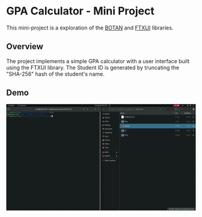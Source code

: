 # GPA Calculator - Mini Project

This mini-project is a exploration of the
[BOTAN](https://github.com/Rohde-Schwarz/botan) and [FTXUI](https://github.com/ArthurSonzogni/FTXUI) libraries.

## Overview

The project implements a simple GPA calculator with a user interface built
using the FTXUI library. The Student ID is generated by truncating the "SHA-256"
hash of the student's name.

## Demo

![GPA Calculator Demo](img/output.gif)
